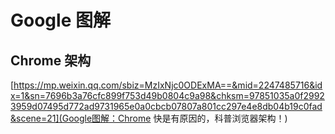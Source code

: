 # Google 图解

## Chrome 架构

[https://mp.weixin.qq.com/sbiz=MzIxNjc0ODExMA==&mid=2247485716&idx=1&sn=7696b3a76cfc899f753d49b0804c9a98&chksm=97851035a0f29923959d07495d772ad9731965e0a0cbcb07807a801cc297e4e8db04b19c0fad&scene=21](Google图解：Chrome 快是有原因的，科普浏览器架构！)
